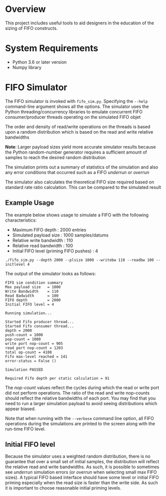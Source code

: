 # Overview
This project includes useful tools to aid designers in the education of the sizing of FIFO constructs.

# System Requirements
- Python 3.6 or later version
- Numpy library

# FIFO Simulator
The FIFO simulator is invoked with `fifo_sim.py`. Specifying the `--help` command-line argument shows all the options. The simulator uses the Python threading/concurrency libraries to emulate concurrent FIFO consumer/producer threads operating on the simulated FIFO objet

The order and density of read/write operations on the threads is based upon a random distribution which is based on the read and write relative bandwidths

**Note**: Larger payload sizes yield more accurate simulator results because the Python random-number generator requires a sufficient amount of samples to reach the desired random distribution

The simulation prints out a summary of statistics of the simulation and also any error conditions that occurred such as a FIFO *underrun* or *overrun*

The simulator also calculates the theoretical FIFO size required based on standard rate ratio calculation. This can be compared to the simulated result

## Example Usage

The example below shows usage to simulate a FIFO with the following characteristics:
- Maximum FIFO depth : 2000 entries
- Simulated payload size : 1000 samples/datums
- Relative write bandwidth : 110
- Relative read bandwidth  : 100
- Initial FIFO level (priming FIFO pushes) : 4
```
./fifo_sim.py --depth 2000 --plsize 1000 --writebw 110 --readbw 100 --initlevel 4
```

The output of the simulator looks as follows:

```
FIFO sim condition summary
Max payload size   = 1000
Write Bandwidth    = 110
Read Badwidth      = 100
FIFO depth         = 2000
Initial FIFO level = 4

Running simulation...

Started Fifo producer thread...
Started Fifo consumer thread...
depth = 2000
push-count = 1000
pop-count = 1000
write port nop-count = 905
read port nop-count = 1203
total op-count = 4108
Fifo max-level reached = 141
error-status = False ()

Simulation PASSED

Required Fifo depth per static calculation = 91
```

The *nop-count* values reflect the cycles during which the read or write port did not perform operations. The ratio of the read and write nop-counts should reflect the relative bandwidths of each port. You may find that you need to run a larger simulation payload to avoid seeing distributions which appear biased.

Note that when running with the `--verbose` command line option, all FIFO operations during the simulations are printed to the screen along with the run-time FIFO level.

## Initial FIFO level
Because the simulator uses a weighted random distribution, there is no guarantee that over a small set of initial samples, the distribution will reflect the relative read and write bandwidths. As such, it is possible to sometimes see *underrun* simulation errors  (or *overrun* when selecting small max FIFO sizes). A typical FIFO based interface should have some level or initial FIFO priming especially when the read size is faster than the write side. As such it is important to choose reasonable initial priming levels.
